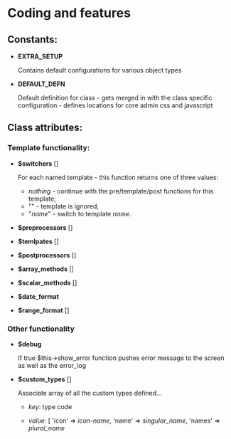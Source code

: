 # Coding and features

## Constants:

 * __EXTRA_SETUP__
 
   Contains default configurations for various object types
   
 * __DEFAULT_DEFN__
 
   Default definition for class - gets merged in with the class specific configuration - defines locations for core admin css and javascript
   
## Class attributes:

### Template functionality:

 * __$switchers__ []
 
   For each named template - this function returns one of three values:
   
     * _nothing_ - continue with the pre/template/post functions for this template;
     * "" - template is ignored;
     * "_name_" - switch to template _name_.
    
 * __$preprocessors__ []
 
 
 * __$temlpates__ []
 
 
 * __$postprocessors__ []
 
 
 * __$array_methods__ []
 
 
 * __$scalar_methods__ []
 
 
 * __$date_format__
 
 
 * __$range_format__ []

### Other functionality 
 
 * __$debug__
 
   If true $this->show_error function pushes error message to the screen as well as the error_log

 * __$custom_types__ []
 
   Associate array of all the custom types defined...
   
    * _key_: type code
    
    * _value_: [ 'icon' => _icon-name_, 'name' => _singular_name_, 'names' => _plural_name_
    
    